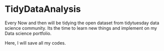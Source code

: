 # TidyDataAnalysis

Every Now and then will be tidying the open dataset from tidytuesday data science community. Its the time to learn new things and implement on my Data science portfolio.

Here, I will save all my codes. 

